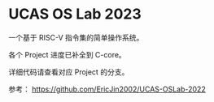 # UCAS OS Lab 2023

一个基于 RISC-V 指令集的简单操作系统。

各个 Project 进度已补全到 C-core。

详细代码请查看对应 Project 的分支。

参考：
https://github.com/EricJin2002/UCAS-OSLab-2022
